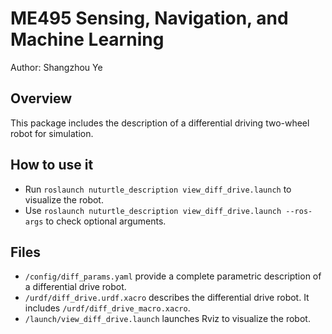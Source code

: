 # ME495 Sensing, Navigation, and Machine Learning
Author: Shangzhou Ye

## Overview

This package includes the description of a differential driving two-wheel robot for simulation.

## How to use it

- Run `roslaunch nuturtle_description view_diff_drive.launch` to visualize the robot.
- Use `roslaunch nuturtle_description view_diff_drive.launch --ros-args` to check optional arguments.

## Files

- `/config/diff_params.yaml` provide a complete parametric description of a differential drive robot.
- `/urdf/diff_drive.urdf.xacro` describes the differential drive robot. It includes `/urdf/diff_drive_macro.xacro`.
- `/launch/view_diff_drive.launch` launches Rviz to visualize the robot.